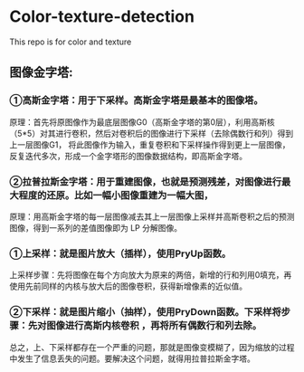 # Color-texture-detection
This repo is for color and texture
## 图像金字塔:
### ①高斯金字塔：用于下采样。高斯金字塔是最基本的图像塔。
  原理：首先将原图像作为最底层图像G0（高斯金字塔的第0层），利用高斯核（5*5）对其进行卷积，然后对卷积后的图像进行下采样（去除偶数行和列）得到上一层图像G1，
  将此图像作为输入，重复卷积和下采样操作得到更上一层图像，反复迭代多次，形成一个金字塔形的图像数据结构，即高斯金字塔。

### ②拉普拉斯金字塔：用于重建图像，也就是预测残差，对图像进行最大程度的还原。比如一幅小图像重建为一幅大图，
  原理：用高斯金字塔的每一层图像减去其上一层图像上采样并高斯卷积之后的预测图像，得到一系列的差值图像即为 LP 分解图像。

### ①上采样：就是图片放大（插样），使用PryUp函数。
  上采样步骤：先将图像在每个方向放大为原来的两倍，新增的行和列用0填充，再使用先前同样的内核与放大后的图像卷积，获得新增像素的近似值。
### ②下采样：就是图片缩小（抽样），使用PryDown函数。下采样将步骤：先对图像进行高斯内核卷积 ，再将所有偶数行和列去除。
  总之，上、下采样都存在一个严重的问题，那就是图像变模糊了，因为缩放的过程中发生了信息丢失的问题。要解决这个问题，就得用拉普拉斯金字塔。
